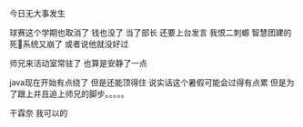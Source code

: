 今日无大事发生

球赛这个学期也取消了 钱也没了
当了部长 还要上台发言
我恨二刺螈 智慧团建的死🐎系统又崩了 或者说他就没好过 

师兄来活动室常驻了 也算是安静了一点

java现在开始有点绕了 但是还能顶得住
说实话这个暑假可能会过得有点累  但是为了跟上并且追上师兄的脚步。。。。。

 干霖奈 我可以的 